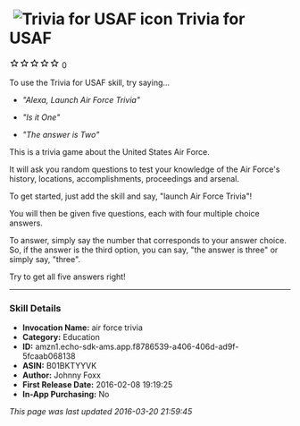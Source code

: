 # &nbsp;<img src="https://github.com/dale3h/alexa-skills-list/raw/master/skills/trivia-for-usaf/B01BKTYYVK/app_icon" alt="Trivia for USAF icon" width="36"> Trivia for USAF
![0 stars](../../../images/ic_star_border_black_18dp_1x.png)![0 stars](../../../images/ic_star_border_black_18dp_1x.png)![0 stars](../../../images/ic_star_border_black_18dp_1x.png)![0 stars](../../../images/ic_star_border_black_18dp_1x.png)![0 stars](../../../images/ic_star_border_black_18dp_1x.png) 0

To use the Trivia for USAF skill, try saying...

* *"Alexa, Launch Air Force Trivia"*

* *"Is it One"*

* *"The answer is Two"*

This is a trivia game about the United States Air Force.

It will ask you random questions to test your knowledge of the Air Force's history, locations, accomplishments, proceedings and arsenal.

To get started, just add the skill and say, "launch Air Force Trivia"!

You will then be given five questions, each with four multiple choice answers.

To answer, simply say the number that corresponds to your answer choice. So, if the answer is the third option, you can say, "the answer is three" or simply say, "three".

Try to get all five answers right!

***

### Skill Details

* **Invocation Name:** air force trivia
* **Category:** Education
* **ID:** amzn1.echo-sdk-ams.app.f8786539-a406-406d-ad9f-5fcaab068138
* **ASIN:** B01BKTYYVK
* **Author:** Johnny Foxx
* **First Release Date:** 2016-02-08 19:19:25
* **In-App Purchasing:** No

*This page was last updated 2016-03-20 21:59:45*
